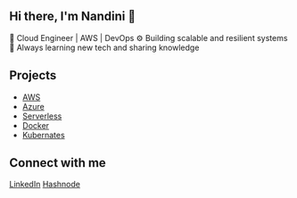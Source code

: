 ## Hi there, I'm Nandini 👋

🚀 Cloud Engineer | AWS | DevOps 
⚙️ Building scalable and resilient systems  
🌱 Always learning new tech and sharing knowledge  

## Projects  
- [AWS]((https://github.com/NandiniDuggineni/NandiniDuggineni-Serverless-Image-Upload-and-Resizer-using-AWS-S3-Lambda-Event-Triggers))
- [Azure](https://github.com//)
- [Serverless](https://github.com//)  
- [Docker](https://github.com/)
- [Kubernates](https://github.com/)  

## Connect with me  
[LinkedIn](https://linkedin.com/in/) 
[Hashnode](https://nandiniduggineni.hashnode.dev/)

